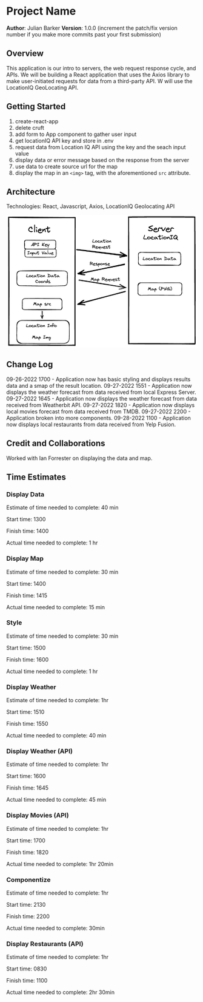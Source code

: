 # Project Name

**Author**: Julian Barker
**Version**: 1.0.0 (increment the patch/fix version number if you make more commits past your first submission)

## Overview

This application is our intro to servers, the web request response cycle, and APIs.  We will be building a React application that uses the Axios library to make user-initiated requests for data from a third-party API. W will use the LocationIQ GeoLocating API.

## Getting Started

1. create-react-app
2. delete cruft
3. add form to App component to gather user input
4. get locationIQ API key and store in .env
5. request data from Location IQ API using the key and the seach input value
6. display data or error message based on the response from the server
7. use data to create source url for the map
8. display the map in an `<img>` tag, with the aforementioned `src` attribute.

## Architecture

Technologies: React, Javascript, Axios, LocationIQ Geolocating API

![image](./code-301-city-explorer-diagram.png)

## Change Log

09-26-2022 1700 - Application now has basic styling and displays results data and a smap of the result location.
09-27-2022 1551 - Application now displays the weather forecast from data received from local Express Server.
09-27-2022 1645 - Application now displays the weather forecast from data received from Weatherbit API.
09-27-2022 1820 - Application now displays local movies forecast from data received from TMDB.
09-27-2022 2200 - Application broken into more components.
09-28-2022 1100 - Application now displays local restaurants from data received from Yelp Fusion.

## Credit and Collaborations

Worked with Ian Forrester on displaying the data and map.

## Time Estimates

### Display Data

Estimate of time needed to complete: 40 min

Start time: 1300

Finish time: 1400

Actual time needed to complete: 1 hr

### Display Map

Estimate of time needed to complete: 30 min

Start time: 1400

Finish time: 1415

Actual time needed to complete: 15 min

### Style

Estimate of time needed to complete: 30 min

Start time: 1500

Finish time: 1600

Actual time needed to complete: 1 hr

### Display Weather

Estimate of time needed to complete: 1hr

Start time: 1510

Finish time: 1550

Actual time needed to complete: 40 min

### Display Weather (API)

Estimate of time needed to complete: 1hr

Start time: 1600

Finish time: 1645

Actual time needed to complete: 45 min

### Display Movies (API)

Estimate of time needed to complete: 1hr

Start time: 1700

Finish time: 1820

Actual time needed to complete: 1hr 20min

### Componentize

Estimate of time needed to complete: 1hr

Start time: 2130

Finish time: 2200

Actual time needed to complete: 30min

### Display Restaurants (API)

Estimate of time needed to complete: 1hr

Start time: 0830

Finish time: 1100

Actual time needed to complete: 2hr 30min
